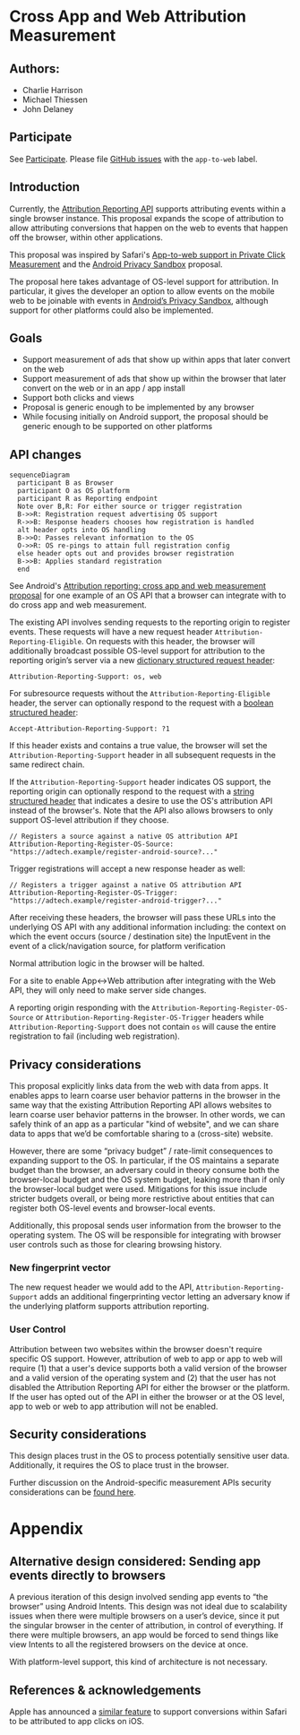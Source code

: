 # Cross App and Web Attribution Measurement

## Authors:
*   Charlie Harrison
*   Michael Thiessen
*   John Delaney

## Participate
See [Participate](https://github.com/WICG/conversion-measurement-api#participate).
Please file [GitHub issues](https://github.com/WICG/conversion-measurement-api/issues?q=is%3Aissue+is%3Aopen+label%3Aapp-to-web+) with the `app-to-web` label.


## Introduction

Currently, the [Attribution Reporting API](https://github.com/WICG/conversion-measurement-api) supports attributing events within a single browser instance. This proposal expands the scope of attribution to allow attributing conversions that happen on the web to events that happen off the browser, within other applications.

This proposal was inspired by Safari's [App-to-web support in Private Click Measurement](https://webkit.org/blog/11529/introducing-private-click-measurement-pcm/#:~:text=App-to-Web) and the [Android Privacy Sandbox](https://developer.android.com/design-for-safety/privacy-sandbox/attribution) proposal.

The proposal here takes advantage of OS-level support for attribution. In particular, it gives the developer an option to allow events on the mobile web to be joinable with events in [Android’s Privacy Sandbox](https://developer.android.com/design-for-safety/privacy-sandbox/attribution), although support for other platforms could also be implemented.

## Goals

*   Support measurement of ads that show up within apps that later convert on the web
*   Support measurement of ads that show up within the browser that later convert on the web or in an app / app install
*   Support both clicks and views
*   Proposal is generic enough to be implemented by any browser
*   While focusing initially on Android support, the proposal should be generic enough to be supported on other platforms

## API changes
```mermaid
sequenceDiagram
  participant B as Browser
  participant O as OS platform
  participant R as Reporting endpoint
  Note over B,R: For either source or trigger registration
  B->>R: Registration request advertising OS support
  R->>B: Response headers chooses how registration is handled
  alt header opts into OS handling
  B->>O: Passes relevant information to the OS
  O->>R: OS re-pings to attain full registration config
  else header opts out and provides browser registration
  B->>B: Applies standard registration
  end
```
See Android's [Attribution reporting: cross app and web measurement proposal](https://developer.android.com/design-for-safety/privacy-sandbox/attribution-app-to-web) for one example of an OS API that a browser can integrate with to do cross app and web measurement.

The existing API involves sending requests to the reporting origin to register events. These requests will have a new request header `Attribution-Reporting-Eligible`. On requests with this header, the browser will additionally broadcast possible OS-level support for attribution to the reporting origin’s server via a new [dictionary structured request header](https://datatracker.ietf.org/doc/html/draft-ietf-httpbis-header-structure-15#section-3.2):
```
Attribution-Reporting-Support: os, web
```
For subresource requests without the `Attribution-Reporting-Eligible` header,
the server can optionally respond to the request with a [boolean structured header](https://datatracker.ietf.org/doc/html/draft-ietf-httpbis-header-structure-15#section-3.3.6):
```http
Accept-Attribution-Reporting-Support: ?1
```

If this header exists and contains a true value, the browser will set the
`Attribution-Reporting-Support` header in all subsequent requests in the same redirect chain.

If the `Attribution-Reporting-Support` header indicates OS support, the reporting origin can optionally respond to the request with a [string structured header](https://datatracker.ietf.org/doc/html/draft-ietf-httpbis-header-structure-15#section-3.3.3) that indicates a desire to use the OS's attribution API instead of the browser's. Note that the API also allows browsers to only support OS-level attribution if they choose.
```
// Registers a source against a native OS attribution API
Attribution-Reporting-Register-OS-Source: "https://adtech.example/register-android-source?..."

```

Trigger registrations will accept a new response header as well:
```
// Registers a trigger against a native OS attribution API
Attribution-Reporting-Register-OS-Trigger: "https://adtech.example/register-android-trigger?..."
```

After receiving these headers, the browser will pass these URLs into the underlying OS API with any additional information including:
the context on which the event occurs (source / destination site)
the InputEvent in the event of a click/navigation source, for platform verification

Normal attribution logic in the browser will be halted.

For a site to enable App<->Web attribution after integrating with the Web API, they will only need to make server side changes.

A reporting origin responding with the `Attribution-Reporting-Register-OS-Source` or `Attribution-Reporting-Register-OS-Trigger` headers while `Attribution-Reporting-Support` does not contain `os` will cause the entire registration to fail (including web registration).

## Privacy considerations

This proposal explicitly links data from the web with data from apps. It enables apps to learn coarse user behavior patterns in the browser in the same way that the existing Attribution Reporting API allows websites to learn coarse user behavior patterns in the browser. In other words, we can safely think of an app as a particular "kind of website", and we can share data to apps that we’d be comfortable sharing to a (cross-site) website.

However, there are some “privacy budget” / rate-limit consequences to expanding support to the OS. In particular, if the OS maintains a separate budget than the browser, an adversary could in theory consume both the browser-local budget and the OS system budget, leaking more than if only the browser-local budget were used. Mitigations for this issue include stricter budgets overall, or being more restrictive about entities that can register both OS-level events and browser-local events.

Additionally, this proposal sends user information from the browser to the operating system. The OS will be responsible for integrating with browser user controls such as those for clearing browsing history.

### New fingerprint vector
The new request header we would add to the API, `Attribution-Reporting-Support` adds an additional fingerprinting vector letting an adversary know if the underlying platform supports attribution reporting.

### User Control
Attribution between two websites within the browser doesn't require specific OS support. However, attribution of web to app or app to web will require (1) that a user's device supports both a valid version of the browser and a valid version of the operating system and (2) that the user has not disabled the Attribution Reporting API for either the browser or the platform. If the user has opted out of the API in either the browser or at the OS level, app to web or web to app attribution will not be enabled.

## Security considerations

This design places trust in the OS to process potentially sensitive user data. Additionally, it requires the OS to place trust in the browser.

Further discussion on the Android-specific measurement APIs security considerations can be [found here](https://developer.android.com/design-for-safety/privacy-sandbox/attribution-app-to-web#apps-privacy-security).

# Appendix
## Alternative design considered: Sending app events directly to browsers

A previous iteration of this design involved sending app events to “the browser” using Android Intents. This design was not ideal due to scalability issues when there were multiple browsers on a user’s device, since it put the singular browser in the center of attribution, in control of everything. If there were multiple browsers, an app would be forced to send things like view Intents to all the registered browsers on the device at once.

With platform-level support, this kind of architecture is not necessary.

## References & acknowledgements

Apple has announced a [similar feature](https://webkit.org/blog/11529/introducing-private-click-measurement-pcm/#:~:text=App-to-Web) to support conversions within Safari to be attributed to app clicks on iOS.
